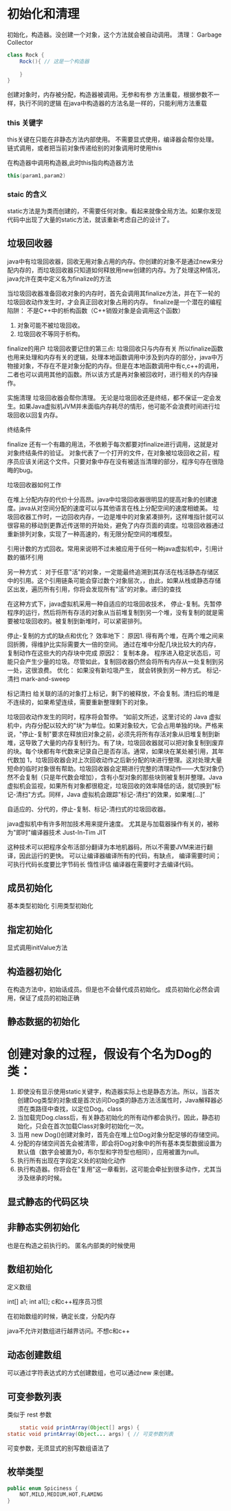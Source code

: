 # 初始化和清理

初始化，构造器。没创建一个对象，这个方法就会被自动调用。
清理： Garbage Collector

```java
class Rock {
    Rock(){ // 这是一个构造器
        
    }
}
```
创建对象时，内存被分配，构造器被调用。无参和有参
方法重载，根据参数不一样，执行不同的逻辑
在java中构造器的方法名是一样的，只能利用方法重载

### this 关键字

this关键在只能在非静态方法内部使用。
不需要显式使用，编译器会帮你处理。 链式调用，或者把当前对象传递给别的对象调用时使用this

在构造器中调用构造器,此时this指向构造器方法
```java
this(param1,param2)
```

### staic 的含义

static方法是为类而创建的，不需要任何对象。看起来就像全局方法。如果你发现代码中出现了大量的static方法，就该重新考虑自己的设计了。

## 垃圾回收器

java中有垃圾回收器，回收无用对象占用的内存。你创建的对象不是通过new来分配内存的，而垃圾回收器只知道如何释放用new创建的内存。为了处理这种情况，java允许在类中定义名为finalize的方法

当垃圾回收器准备回收对象的内存时，首先会调用其finalize方法，并在下一轮的垃圾回收动作发生时，才会真正回收对象占用的内存。 finalize是一个潜在的编程陷阱： 不是C++中的析构函数（C++销毁对象是会调用这个函数）
1. 对象可能不被垃圾回收。
2. 垃圾回收不等同于析构。

finalize的用户
垃圾回收要记住的第三点:
垃圾回收只与内存有关
所以finalize函数也用来处理和内存有关的逻辑，处理本地函数调用中涉及到内存的部分，java中万物接对象，不存在不是对象分配的内存。但是在本地函数调用中有c,c++的调用，二者也可以调用其他的函数。所以该方式是再对象被回收时，进行相关的内存操作。

实施清理
垃圾回收器会帮你清理。
无论是垃圾回收还是终结，都不保证一定会发生。如果Java虚拟机JVM并未面临内存耗尽的情形，他可能不会浪费时间进行垃圾回收以回复内存。

终结条件

finalize 还有一个有趣的用法，不依赖于每次都要对finalize进行调用，这就是对对象终结条件的验证。
对象代表了一个打开的文件，在对象被垃圾回收之前，程序员应该关闭这个文件。只要对象中存在没有被适当清理的部分，程序句存在很隐晦的bug。

垃圾回收器如何工作

在堆上分配内存的代价十分高昂。java中垃圾回收器很明显的提高对象的创建速度。java从对空间分配的速度可以与其他语言在栈上分配空间的速度相媲美。
垃圾回收器工作时，一边回收内存，一边是堆中的对象紧凑排列，这样堆指针就可以很容易的移动到更靠近传送带的开始处，避免了内存页面的调度。垃圾回收器通过重新排列对象，实现了一种高速的，有无限分配空间的堆模型。

引用计数的方式回收。常用来说明不过未被应用于任何一种java虚拟机中，引用计数的循环引用

另一种方式：
对于任意"活"的对象，一定能最终追溯到其存活在栈活静态存储区中的引用。这个引用链条可能会穿过数个对象层次，，由此，如果从栈或静态存储区出发，遍历所有引用，你将会发现所有"活"的对象。递归的查找

在这种方式下，java虚拟机采用一种自适应的垃圾回收技术， 停止-复制。先暂停程序的运行，然后将所有存活的对象从当前堆复制到另一个堆，没有复制的就是需要被垃圾回收的。被复制到新堆时，可以紧密排列。

停止-复制的方式的缺点和优化？
效率地下： 原因1. 得有两个堆，在两个堆之间来回折腾，得维护比实际需要大一倍的空间。 通过在堆中分配几块比较大的内存，复制动作在这些大的内存块中完成
原因2： 复制本身。 程序进入稳定状态后，可能只会产生少量的垃圾。尽管如此，复制回收器仍然会将所有内存从一处复制到另一处，这很浪费。  优化： 如果没有新垃圾产生， 就会转换到另一种方式。 标记-清扫 mark-and-sweep

标记清扫 给关联的活的对象打上标记，剩下的被释放，不会复制。清扫后的堆是不连续的，如果希望连续，需要重新整理剩下的对象。

垃圾回收动作发生的同时，程序将会暂停。
“如前文所述，这里讨论的 Java 虚拟机中，内存分配以较大的"块"为单位。如果对象较大，它会占用单独的块。严格来说，"停止-复制"要求在释放旧对象之前，必须先将所有存活对象从旧堆复制到新堆，这导致了大量的内存复制行为。有了块，垃圾回收器就可以把对象复制到废弃的块。每个块都有年代数来记录自己是否存活。通常，如果块在某处被引用，其年代数加 1，垃圾回收器会对上次回收动作之后新分配的块进行整理。这对处理大量短命的临时对象很有帮助。垃圾回收器会定期进行完整的清理动作——大型对象仍然不会复制（只是年代数会增加），含有小型对象的那些块则被复制并整理。Java 虚拟机会监视，如果所有对象都很稳定，垃圾回收的效率降低的话，就切换到"标记-清扫"方式。同样，Java 虚拟机会跟踪"标记-清扫"的效果，如果堆[…]”

自适应的、分代的，停止-复制、标记-清扫式的垃圾回收器。

java虚拟机中有许多附加技术用来提升速度。 尤其是与加载器操作有关的，被称为"即时"编译器技术 Just-In-Tim JIT

这种技术可以把程序全布活部分翻译为本地机器码，所以不需要JVM来进行翻译，因此运行的更快。
可以让编译器编译所有的代码，有缺点， 编译需要时间；可执行代码长度要比字节码长
惰性评估 编译器在需要时才去编译代码。

## 成员初始化

基本类型初始化
引用类型初始化

## 指定初始化
显式调用initValue方法
## 构造器初始化
在构造方法中，初始话成员。但是也不会替代成员初始化。
成员初始化必然会调用，保证了成员的初始正确

## 静态数据的初始化

# 创建对象的过程，假设有个名为Dog的类：

1. 即使没有显示使用static关键字，构造器实际上也是静态方法。所以，当首次创建Dog类型的对象或是首次访问Dog类的静态方法活属性时，Java解释器必须在类路径中查找，以定位Dog。class
2. 当加载完Dog.class后，有关静态初始化的所有动作都会执行。因此，静态初始化，只会在首次加载Class对象时初始化一次。
3. 当用 new Dog()创建对象时，首先会在堆上位Dog对象分配足够的存储空间。
4. 分配的存储空间首先会被清零，即会将Dog对象中的所有基本类型数据设置为默认值（数字会被置为0，布尔型和字符型也相同），应用被置为null。
5. 执行所有出现在字段定义处的初始化动作
6. 执行构造器。你将会在"复用"这一章看到，这可能会牵扯到很多动作，尤其当涉及继承的时候。

## 显式静态的代码区块

## 非静态实例初始化
也是在构造之前执行的。 匿名内部类的时候使用

## 数组初始化

定义数组

int[] a1;
int a1[]; c和c++程序员习惯

在初始数组的时候，确定长度，分配内存

java不允许对数组进行越界访问。不想c和c++

## 动态创建数组

可以通过字符表达式的方式创建数组，也可以通过new 来创建。

## 可变参数列表

类似于 rest 参数

```java
    static void printArray(Object[] args) {
static void printArray(Object... args) { // 可变参数列表

```
可变参数，无须显式的别写数组语法了

## 枚举类型

```java
public enum Spiciness {
    NOT,MILD,MEDIUM,HOT,FLAMING
}
```




